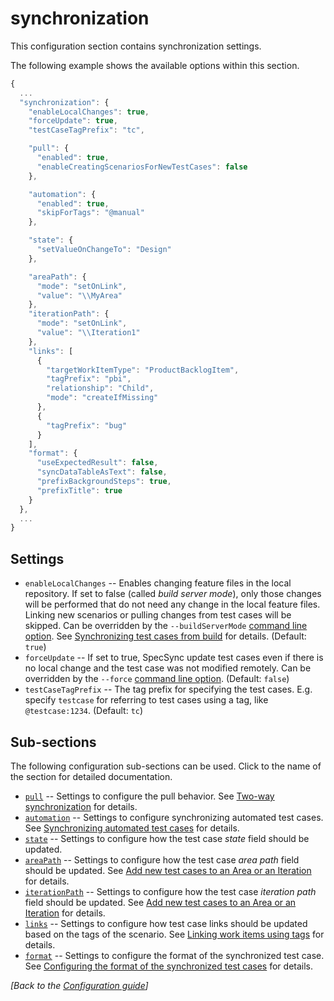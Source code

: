 # synchronization

This configuration section contains synchronization settings.

The following example shows the available options within this section.

```javascript
{
  ...
  "synchronization": {
    "enableLocalChanges": true,
    "forceUpdate": true,
    "testCaseTagPrefix": "tc",

    "pull": {
      "enabled": true,
      "enableCreatingScenariosForNewTestCases": false
    },

    "automation": {
      "enabled": true,
      "skipForTags": "@manual"
    },

    "state": {
      "setValueOnChangeTo": "Design"
    },

    "areaPath": {
      "mode": "setOnLink",
      "value": "\\MyArea"
    },
    "iterationPath": {
      "mode": "setOnLink",
      "value": "\\Iteration1"
    },
    "links": [
      {
        "targetWorkItemType": "ProductBacklogItem",
        "tagPrefix": "pbi",
        "relationship": "Child",
        "mode": "createIfMissing"
      },
      {
        "tagPrefix": "bug"
      }
    ],
    "format": {
      "useExpectedResult": false,
      "syncDataTableAsText": false,
      "prefixBackgroundSteps": true,
      "prefixTitle": true
    }
  },
  ...
}
```

## Settings

* `enableLocalChanges` -- Enables changing feature files in the local repository. If set to false \(called _build server mode_\), only those changes will be performed that do not need any change in the local feature files. Linking new scenarios or pulling changes from test cases will be skipped. Can be overridden by the `--buildServerMode` [command line option](../../usage.md). See [Synchronizing test cases from build](../../important-concepts/synchronizing-test-cases-from-build.md) for details. \(Default: `true`\)
* `forceUpdate` -- If set to true, SpecSync update test cases even if there is no local change and the test case was not modified remotely. Can be overridden by the `--force` [command line option](../../usage.md). \(Default: `false`\)
* `testCaseTagPrefix` -- The tag prefix for specifying the test cases. E.g. specify `testcase` for referring to test cases using a tag, like `@testcase:1234`. \(Default: `tc`\)

## Sub-sections

The following configuration sub-sections can be used. Click to the name of the section for detailed documentation.

* [`pull`](configuration-synchronization-pull.md) -- Settings to configure the pull behavior. See [Two-way synchronization](../../important-concepts/two-way-synchronization.md) for details.
* [`automation`](configuration-synchronization-automation.md) -- Settings to configure synchronizing automated test cases. See [Synchronizing automated test cases](../../important-concepts/synchronizing-automated-test-cases.md) for details.
* [`state`](configuration-synchronization-state.md) -- Settings to configure how the test case _state_ field should be updated.
* [`areaPath`](configuration-synchronization-areapath.md) -- Settings to configure how the test case _area path_ field should be updated. See [Add new test cases to an Area or an Iteration](../../important-concepts/add-new-test-cases-to-an-area-or-an-iteration.md) for details.
* [`iterationPath`](configuration-synchronization-iterationpath.md) -- Settings to configure how the test case _iteration path_ field should be updated. See [Add new test cases to an Area or an Iteration](../../important-concepts/add-new-test-cases-to-an-area-or-an-iteration.md) for details.
* [`links`](configuration-synchronization-links.md) -- Settings to configure how test case links should be updated based on the tags of the scenario. See [Linking work items using tags](../../important-concepts/linking-work-items-with-tags.md) for details.
* [`format`](configuration-synchronization-format.md) -- Settings to configure the format of the synchronized test case. See [Configuring the format of the synchronized test cases](../../important-concepts/configuring-the-format-of-the-synchronized-test-cases.md) for details.

_\[Back to the_ [_Configuration guide_](../)_\]_

